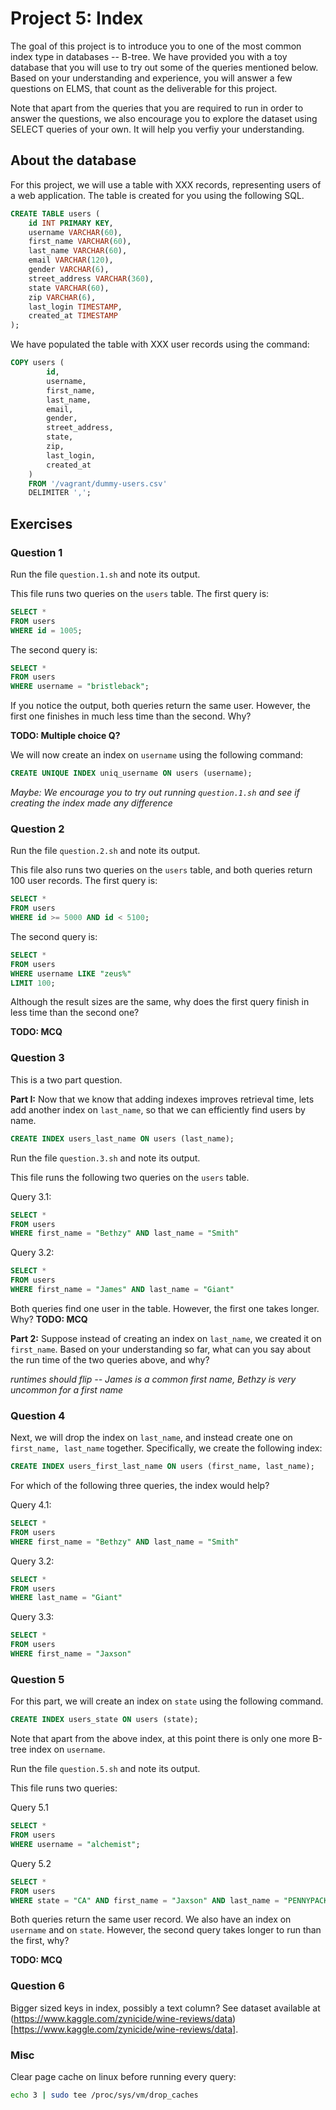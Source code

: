 # Project 5: Index

The goal of this project is to introduce you to one of the most common index type in databases -- B-tree. We have provided you with a toy database that you will use to try out some of the queries mentioned below. Based on your understanding and experience, you will answer a few questions on ELMS, that count as the deliverable for this project. 

Note that apart from the queries that you are required to run in order to answer the questions, we also encourage you to explore the dataset using SELECT queries of your own. It will help you verfiy your understanding.

## About the database
For this project, we will use a table with XXX records, representing users of a web application. The table is created for you using the following SQL.

```sql
CREATE TABLE users (
    id INT PRIMARY KEY,
    username VARCHAR(60),
    first_name VARCHAR(60),
    last_name VARCHAR(60),
    email VARCHAR(120),
    gender VARCHAR(6),
    street_address VARCHAR(360),
    state VARCHAR(60),
    zip VARCHAR(6),
    last_login TIMESTAMP,
    created_at TIMESTAMP
);
```

We have populated the table with XXX user records using the command:
```sql
COPY users (
        id,
        username,
        first_name,
        last_name,
        email,
        gender,
        street_address,
        state,
        zip,
        last_login,
        created_at
    )
    FROM '/vagrant/dummy-users.csv'
    DELIMITER ',';
```


## Exercises


### Question 1
Run the file `question.1.sh` and note its output.

This file runs two queries on the `users` table. The first query is:
```sql
SELECT *
FROM users
WHERE id = 1005;
```

The second query is:
```sql
SELECT *
FROM users
WHERE username = "bristleback";
```

If you notice the output, both queries return the same user. However, the first one finishes in much less time than the second. Why?

**TODO: Multiple choice Q?** 



We will now create an index on `username` using the following command:
```sql
CREATE UNIQUE INDEX uniq_username ON users (username);
```

*Maybe: We encourage you to try out running `question.1.sh` and see if creating the index made any difference*

### Question 2
Run the file `question.2.sh` and note its output.

This file also runs two queries on the `users` table, and both queries return 100 user records. The first query is:
```sql
SELECT *
FROM users
WHERE id >= 5000 AND id < 5100;
```

The second query is:
```sql
SELECT *
FROM users 
WHERE username LIKE "zeus%"
LIMIT 100;
```

Although the result sizes are the same, why does the first query finish in less time than the second one?

**TODO: MCQ**


### Question 3
This is a two part question.

**Part I:** Now that we know that adding indexes improves retrieval time, lets add another index on `last_name`, so that we can efficiently find users by name.
```sql
CREATE INDEX users_last_name ON users (last_name);
```

Run the file `question.3.sh` and note its output.

This file runs the following two queries on the `users` table.

Query 3.1:
```sql
SELECT *
FROM users
WHERE first_name = "Bethzy" AND last_name = "Smith"
```

Query 3.2:
```sql
SELECT *
FROM users
WHERE first_name = "James" AND last_name = "Giant"
```

Both queries find one user in the table. However, the first one takes longer. Why?
**TODO: MCQ**

**Part 2:** Suppose instead of creating an index on `last_name`, we created it on `first_name`. Based on your understanding so far, what can you say about the run time of the two queries above, and why?

_runtimes should flip -- James is a common first name, Bethzy is very uncommon for a first name_



### Question 4
Next, we will drop the index on `last_name`, and instead create one on `first_name, last_name` together. Specifically, we create the following index:
```sql
CREATE INDEX users_first_last_name ON users (first_name, last_name);
```

For which of the following three queries, the index would help?

Query 4.1:
```sql
SELECT *
FROM users
WHERE first_name = "Bethzy" AND last_name = "Smith"
```

Query 3.2:
```sql
SELECT *
FROM users
WHERE last_name = "Giant"
```

Query 3.3:
```sql
SELECT *
FROM users
WHERE first_name = "Jaxson"
```


### Question 5
For this part, we will create an index on `state` using the following command.
```sql
CREATE INDEX users_state ON users (state);
```

Note that apart from the above index, at this point there is only one more B-tree index on `username`.

Run the file `question.5.sh` and note its output.

This file runs two queries:

Query 5.1
```sql
SELECT *
FROM users
WHERE username = "alchemist";
```

Query 5.2
```sql
SELECT *
FROM users
WHERE state = "CA" AND first_name = "Jaxson" AND last_name = "PENNYPACKER"
```

Both queries return the same user record. We also have an index on `username` and on `state`. However, the second query takes longer to run than the first, why?

**TODO: MCQ**


### Question 6
Bigger sized keys in index, possibly a text column? See dataset available at (https://www.kaggle.com/zynicide/wine-reviews/data)[https://www.kaggle.com/zynicide/wine-reviews/data].



### Misc
Clear page cache on linux before running every query:
```bash
echo 3 | sudo tee /proc/sys/vm/drop_caches
```
